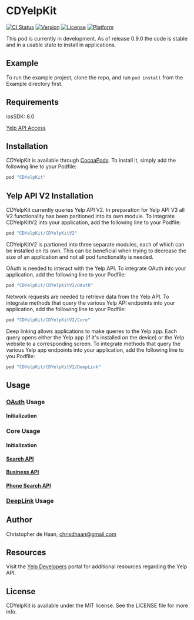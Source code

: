 # CDYelpKit

[![CI Status](http://img.shields.io/travis/chrisdhaan/CDYelpKit.svg?style=flat)](https://travis-ci.org/chrisdhaan/CDYelpKit)
[![Version](https://img.shields.io/cocoapods/v/CDYelpKit.svg?style=flat)](http://cocoapods.org/pods/CDYelpKit)
[![License](https://img.shields.io/cocoapods/l/CDYelpKit.svg?style=flat)](http://cocoapods.org/pods/CDYelpKit)
[![Platform](https://img.shields.io/cocoapods/p/CDYelpKit.svg?style=flat)](http://cocoapods.org/pods/CDYelpKit)

This pod is currently in development. As of release 0.9.0 the code is stable and in a usable state to install in applications.

## Example

To run the example project, clone the repo, and run `pod install` from the Example directory first.

## Requirements

iosSDK: 8.0

[Yelp API Access](https://www.yelp.com/developers/manage_api_keys)

## Installation

CDYelpKit is available through [CocoaPods](http://cocoapods.org). To install
it, simply add the following line to your Podfile:

```ruby
pod "CDYelpKit"
```

## Yelp API V2 Installation

CDYelpKit currently queries Yelp API V2. In preparation for Yelp API V3 all V2 functionality has been paritioned into its own module. To integrate CDYelpKitV2 into your application, add the following line to your Podfile:

```ruby
pod "CDYelpKit/CDYelpKitV2"
```

CDYelpKitV2 is partioned into three separate modules, each of which can be installed on its own. This can be beneficial when trying to decrease the size of an application and not all pod functionality is needed.

OAuth is needed to interact with the Yelp API. To integrate OAuth into your application, add the following line to your Podfile:

```ruby
pod "CDYelpKit/CDYelpKitV2/OAuth"
```

Network requests are needed to retrieve data from the Yelp API. To integrate methods that query the various Yelp API endpoints into your application, add the following line to your Podfile:

```ruby
pod "CDYelpKit/CDYelpKitV2/Core"
```

Deep linking allows applications to make queries to the Yelp app. Each query opens either the Yelp app (if it's installed on the device) or the Yelp website to a corresponding screen. To integrate methods that query the various Yelp app endpoints into your application, add the following line to you Podfile:

```ruby
pod "CDYelpKit/CDYelpKitV2/DeepLink"
```

## Usage

### [OAuth](https://www.yelp.com/developers/documentation/v2/authentication) Usage

#### Initialization

### Core Usage

#### Initialization

#### [Search API](https://www.yelp.com/developers/documentation/v2/search_api)

#### [Business API](https://www.yelp.com/developers/documentation/v2/business)

#### [Phone Search API](https://www.yelp.com/developers/documentation/v2/phone_search)

### [DeepLink](https://www.yelp.com/developers/documentation/v2/iphone) Usage

## Author

Christopher de Haan, chrisdhaan@gmail.com

## Resources

Visit the [Yelp Developers](https://www.yelp.com/developers) portal for additional resources regarding the Yelp API.

## License

CDYelpKit is available under the MIT license. See the LICENSE file for more info.
